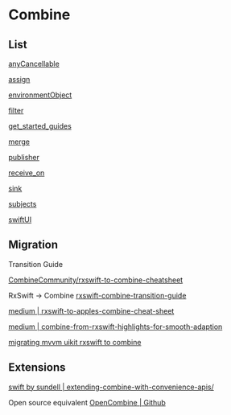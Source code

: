 # Combine

## List

[anyCancellable](anyCancellable.md)

[assign](assign.md)

[environmentObject](environmentObject.md)

[filter](filter.md)

[get_started_guides](get_started_guides.md)

[merge](ios/combine/merge.md)

[publisher](publisher.md)

[receive_on](receive_on.md)

[sink](sink.md)

[subjects](subjects.md)

[swiftUI](swiftUI.md)

## Migration

Transition Guide

[CombineCommunity/rxswift-to-combine-cheatsheet](https://github.com/CombineCommunity/rxswift-to-combine-cheatsheet)

RxSwift -> Combine
[rxswift-combine-transition-guide](https://quickbirdstudios.com/blog/rxswift-combine-transition-guide/)

[medium  | rxswift-to-apples-combine-cheat-sheet](https://medium.com/gett-engineering/rxswift-to-apples-combine-cheat-sheet-e9ce32b14c5b)

[medium | combine-from-rxswift-highlights-for-smooth-adaption](https://medium.com/swlh/combine-from-rxswift-highlights-for-smooth-adaption-e552cfbb7cd1)

[migrating mvvm uikit rxswift to combine](https://benoitpasquier.com/migrating-mvvm-uikit-rxswift-to-combine/)


## Extensions

[swift by sundell | extending-combine-with-convenience-apis/](https://www.swiftbysundell.com/articles/extending-combine-with-convenience-apis/)

Open source equivalent
[OpenCombine | Github](https://github.com/OpenCombine/OpenCombine)
